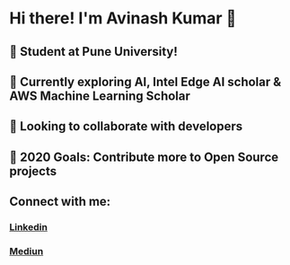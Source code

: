# Hi there! I'm Avinash Kumar 👋
## 🔭 Student at Pune University!
## 🌱 Currently exploring AI, Intel Edge AI scholar & AWS Machine Learning Scholar
## 👯 Looking to collaborate with developers
## 🥅 2020 Goals: Contribute more to Open Source projects

## Connect with me:
### [Linkedin](https://www.linkedin.com/in/avinkumar/)
### [Mediun](https://medium.com/@avinashshah099)
